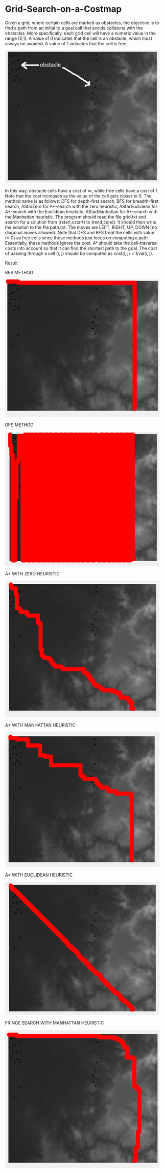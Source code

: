 # Grid-Search-on-a-Costmap
Given a grid, where certain cells are marked as obstacles, the objective is to find a path from an initial to a
goal cell that avoids collisions with the obstacles. More specifically, each grid cell will have a numeric value
in the range [0,1]. A value of 0 indicates that the cell is an obstacle, which must always be avoided. A value
of 1 indicates that the cell is free. 

![grayscale image note](https://github.com/chinhtranvan/Grid-Search-on-a-Costmap/blob/master/AI%20grid%20search/SupportCode/grayscale%20image.png)

In this way, obstacle cells have a cost of ∞, while free cells have a cost of 1. Note that the cost increases as
the value of the cell gets closer to 0.
The method name is as follows: DFS for depth-first search, BFS for breadth-first search, AStarZero
for A*-search with the zero heuristic, AStarEuclidean for A*-search with the Euclidean heuristic,
AStarManhattan for A*-search with the Manhattan heuristic.
The program should read the file grid.txt and search for a solution from (rstart,cstart) to
(rend,cend). It should then write the solution to the file path.txt. The moves are LEFT, RIGHT,
UP, DOWN (no diagonal moves allowed).
Note that DFS and BFS treat the cells with value (> 0) as free cells since these methods just focus on
computing a path. Essentially, these methods ignore the cost.
A* should take the cell-traversal costs into account so that it can find the shortest path to the goal.
The cost of passing through a cell (i, j) should be computed as
cost(i, j) = 1/val(i, j).

Result

BFS METHOD


![breadth first search](https://github.com/chinhtranvan/Grid-Search-on-a-Costmap/blob/master/AI%20grid%20search/result/figure%20of%20BFS.PNG)


DFS METHOD


![Depth first search](https://github.com/chinhtranvan/Grid-Search-on-a-Costmap/blob/master/AI%20grid%20search/result/figure%20of%20DFS.PNG)


A* WITH ZERO HEURISTIC


![A STAR](https://github.com/chinhtranvan/Grid-Search-on-a-Costmap/blob/master/AI%20grid%20search/result/Figure%20of%20zero%20astar.PNG)


A* WITH MANHATTAN HEURISTIC


![A STAR](https://github.com/chinhtranvan/Grid-Search-on-a-Costmap/blob/master/AI%20grid%20search/result/Figure%20of%20Mahhatan%20astar.PNG)


A* WITH EUCLIDEAN HEURISTIC


![A STAR](https://github.com/chinhtranvan/Grid-Search-on-a-Costmap/blob/master/AI%20grid%20search/result/Figure%20of%20Euclidean%20astar.PNG)


FRINGE SEARCH WITH MANHATTAN HEURISTIC


![FRINGE SEARCH](https://github.com/chinhtranvan/Grid-Search-on-a-Costmap/blob/master/AI%20grid%20search/result/Figure%20of%20Mahhatan%20fringe.PNG)
